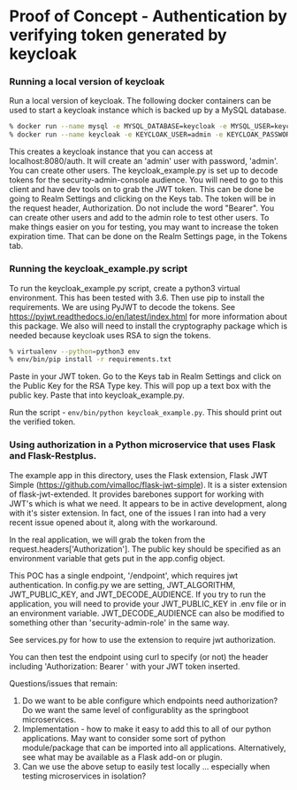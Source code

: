 # Proof of Concept - Authentication by verifying token generated by keycloak

### Running a local version of keycloak
Run a local version of keycloak. The following docker containers can be used to start a keycloak instance which is backed
up by a MySQL database.

```bash
% docker run --name mysql -e MYSQL_DATABASE=keycloak -e MYSQL_USER=keycloak -e MYSQL_PASSWORD=password -e MYSQL_ROOT_PASSWORD=root_password -p 3306:3306 -d mysql
% docker run --name keycloak -e KEYCLOAK_USER=admin -e KEYCLOAK_PASSWORD=admin -p 8080:8080 --link mysql:mysql jboss/keycloak-mysql
```
This creates a keycloak instance that you can access at localhost:8080/auth. It will create an 'admin' user with password, 'admin'.
You can create other users. The keycloak_example.py is set up to decode tokens for the security-admin-console audience. You will
need to go to this client and have dev tools on to grab the JWT token. This can be done be going to Realm Settings and clicking on the Keys
tab. The token will be in the request header, Authorization. Do not include the word "Bearer". You can create other users and add to
the admin role to test other users. To make things easier on you for testing, you may want to increase the token 
expiration time. That can be done on the Realm Settings page, in the Tokens tab.


### Running the keycloak_example.py script

To run the keycloak_example.py script, create a python3 virtual environment. This has been tested with 3.6. Then use pip to 
install the requirements. We are using PyJWT to decode the tokens. See https://pyjwt.readthedocs.io/en/latest/index.html
for more information about this package. We also will need to install the cryptography package which is 
needed because keycloak uses RSA to sign the tokens. 


```bash
% virtualenv --python=python3 env
% env/bin/pip install -r requirements.txt
```

Paste in your JWT token. Go to the Keys tab in Realm Settings and click on the Public Key for the RSA Type key. This will 
pop up a text box with the public key. Paste that into keycloak_example.py.

Run the script - ```env/bin/python keycloak_example.py```. This should print out the verified token.


### Using authorization in a Python microservice that uses Flask and Flask-Restplus.

The example app in this directory, uses the Flask extension, Flask JWT Simple (https://github.com/vimalloc/flask-jwt-simple).
It is a sister extension of flask-jwt-extended. It provides barebones support for working with JWT's which is what we need.
It appears to be in active development, along with it's sister extension. In fact, one of the issues I ran into had a very
recent issue opened about it, along with the workaround.

In the real application, we will grab the token from the request.headers['Authorization']. The public key should be specified
as an environment variable that gets put in the app.config object. 

This POC has a single endpoint, '/endpoint', which requires jwt authentication. In config.py we are setting, JWT_ALGORITHM, 
JWT_PUBLIC_KEY, and JWT_DECODE_AUDIENCE. If you try to run the application, you will need to provide your JWT_PUBLIC_KEY 
in .env file or in an environment variable. JWT_DECODE_AUDIENCE can also be modified to something other than 
'security-admin-role' in the same way.

See services.py for how to use the extension to require jwt authorization.

You can then test the endpoint using curl to specify (or not) the header including 'Authorization: Bearer ' with your
JWT token inserted.


Questions/issues that remain:
1. Do we want to be able configure which endpoints need authorization? Do we want the same level of configurablity as
the springboot microservices.
2. Implementation - how to make it easy to add this to all of our python applications. May want to consider some sort
of python module/package that can be imported into all applications. Alternatively, see what may be available as a Flask add-on
or plugin.
3. Can we use the above setup to easily test locally ... especially when testing microservices in isolation?